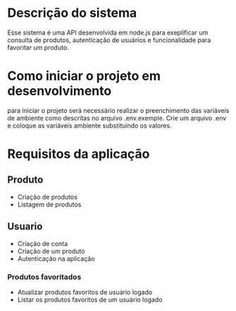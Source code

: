 # Descrição do sistema
Esse sistema é uma API desenvolvida em node.js para exeplificar um consulta de produtos, autenticação de usuários e funcionalidade para favoritar um produto.

# Como iniciar o projeto em desenvolvimento
para iniciar o projeto será necessário realizar o preenchimento das variáveis de ambiente como descritas no arquivo .env.exemple. Crie um arquivo .env e coloque as variáveis ambiente substituindo os valores.

# Requisitos da aplicação

## Produto
- Criação de produtos
- Listagem de produtos

## Usuario
- Criação de conta
- Criação de um produto
- Autenticação na aplicação

### Produtos favoritados
- Atualizar produtos favoritos de usuário logado
- Listar os produtos favoritos de um usuário logado
